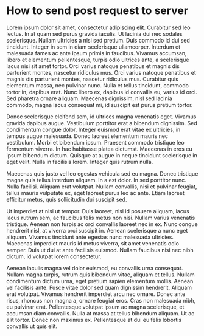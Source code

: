# How to send post request to server

Lorem ipsum dolor sit amet, consectetur adipiscing elit. Curabitur sed leo lectus. In at quam sed purus gravida iaculis. Ut lacinia dui nec sodales scelerisque. Nullam ultricies a nisi sed pretium. Duis commodo id dui sed tincidunt. Integer in sem in diam scelerisque ullamcorper. Interdum et malesuada fames ac ante ipsum primis in faucibus. Vivamus accumsan, libero et elementum pellentesque, turpis odio ultrices ante, a scelerisque lacus nisi sit amet tortor. Orci varius natoque penatibus et magnis dis parturient montes, nascetur ridiculus mus. Orci varius natoque penatibus et magnis dis parturient montes, nascetur ridiculus mus. Curabitur quis elementum massa, nec pulvinar nunc. Nulla et tellus tincidunt, commodo tortor in, dapibus erat. Nunc libero ex, dapibus id convallis eu, varius id orci. Sed pharetra ornare aliquam. Maecenas dignissim, nisl sed lacinia commodo, magna lacus consequat mi, id suscipit est purus pretium tortor.

Donec scelerisque eleifend sem, id ultrices magna venenatis eget. Vivamus gravida dapibus augue. Vestibulum porttitor erat a bibendum dignissim. Sed condimentum congue dolor. Integer euismod erat vitae ex ultricies, in tempus augue malesuada. Donec laoreet elementum mauris nec vestibulum. Morbi et bibendum ipsum. Praesent commodo tristique leo fermentum viverra. In hac habitasse platea dictumst. Maecenas in eros eu ipsum bibendum dictum. Quisque at augue in neque tincidunt scelerisque in eget velit. Nulla in facilisis lorem. Integer quis rutrum nulla.

Maecenas quis justo vel leo egestas vehicula sed eu magna. Donec tristique magna quis tellus interdum aliquam. In a est dolor. In sed porttitor nunc. Nulla facilisi. Aliquam erat volutpat. Nullam convallis, nisi et pulvinar feugiat, tellus mauris vulputate ex, eget laoreet purus leo ac ante. Etiam laoreet efficitur metus, quis sollicitudin dui suscipit sed.

Ut imperdiet at nisi ut tempor. Duis laoreet, nisl id posuere aliquam, lacus lacus rutrum sem, ac faucibus felis metus non nisi. Nullam varius venenatis tristique. Aenean non turpis ac orci convallis laoreet nec in ex. Nunc congue hendrerit nisl, at viverra orci suscipit in. Aenean scelerisque a nunc eget aliquam. Vivamus tincidunt ante egestas nunc malesuada ultricies. Maecenas imperdiet mauris id metus viverra, sit amet venenatis odio semper. Duis ut dui at ante facilisis euismod. Nullam faucibus nisi nec nibh dictum, id volutpat lorem consectetur.

Aenean iaculis magna vel dolor euismod, eu convallis urna consequat. Nullam magna turpis, rutrum quis bibendum vitae, aliquam et tellus. Nullam condimentum dictum urna, eget pretium sapien elementum mollis. Aenean vel facilisis ante. Fusce vitae dolor sed quam dignissim hendrerit. Aliquam erat volutpat. Vivamus hendrerit imperdiet arcu nec ornare. Donec ante risus, rhoncus non magna a, ornare feugiat eros. Cras non malesuada nibh, eu pulvinar erat. Pellentesque volutpat ipsum ac magna scelerisque, et accumsan diam convallis. Nulla at massa at tellus bibendum aliquam. Ut ac elit tortor. Donec non maximus ex. Pellentesque at dui eu felis lobortis convallis ut quis elit.